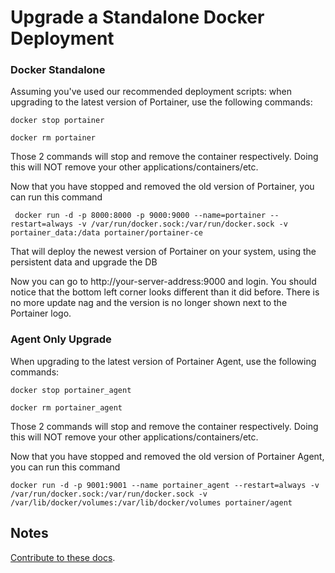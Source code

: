 # Upgrade a Standalone Docker Deployment
### Docker Standalone
Assuming you've used our recommended deployment scripts: when upgrading to the latest version of Portainer, use the following commands:

```shell
docker stop portainer
```

```shell
docker rm portainer
```

Those 2 commands will stop and remove the container respectively. Doing this will NOT remove your other applications/containers/etc.

Now that you have stopped and removed the old version of Portainer, you can run this command

<pre><code> docker run -d -p 8000:8000 -p 9000:9000 --name=portainer --restart=always -v /var/run/docker.sock:/var/run/docker.sock -v portainer_data:/data portainer/portainer-ce</code></pre>

That will deploy the newest version of Portainer on your system, using the persistent data and upgrade the DB

Now you can go to http://your-server-address:9000 and login. You should notice that the bottom left corner looks different than it did before. There is no more update nag and the version is no longer shown next to the Portainer logo.

### Agent Only Upgrade

When upgrading to the latest version of Portainer Agent, use the following commands:

```shell
docker stop portainer_agent
```

```shell
docker rm portainer_agent
```
Those 2 commands will stop and remove the container respectively. Doing this will NOT remove your other applications/containers/etc.

Now that you have stopped and removed the old version of Portainer Agent, you can run this command

```shell
docker run -d -p 9001:9001 --name portainer_agent --restart=always -v /var/run/docker.sock:/var/run/docker.sock -v /var/lib/docker/volumes:/var/lib/docker/volumes portainer/agent
```

## Notes
[Contribute to these docs](https://github.com/portainer/portainer-docs/blob/master/contributing.md).
